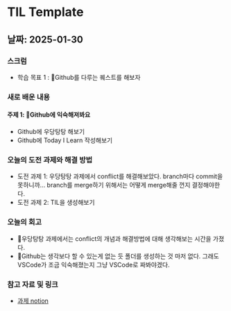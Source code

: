 # TIL Template

## 날짜: 2025-01-30

### 스크럼
- 학습 목표 1 : Github를 다루는 퀘스트를 해보자

### 새로 배운 내용
#### 주제 1: Github에 익숙해져봐요
- Github에 우당탕탕 해보기
- Github에 Today I Learn 작성해보기


### 오늘의 도전 과제와 해결 방법
- 도전 과제 1: 우당탕탕 과제에서 conflict를 해결해보았다. branch마다 commit을 못하니까... branch를 merge하기 위해서는 어떻게 merge해줄 껀지 결정해야한다.
- 도전 과제 2: TIL을 생성해보기

### 오늘의 회고
- 우당탕탕 과제에서는 conflict의 개념과 해결방법에 대해 생각해보는 시간을 가졌다.
- Github는 생각보다 할 수 있는게 없는 듯 폴더를 생성하는 것 마저 없다. 그래도 VSCode가 조금 익숙해졌는지 그냥 VSCode로 짜봐야겠다.

### 참고 자료 및 링크
- [과제 notion](https://www.notion.so/adapterz/GIT-7ac23f656dd04c0ebee22404653faf0a)
